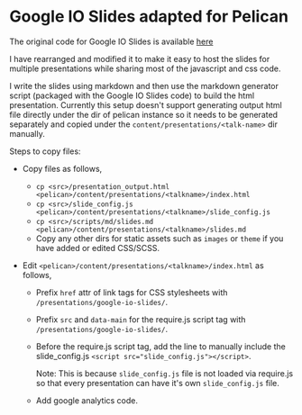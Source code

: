 Google IO Slides adapted for Pelican
====================================

The original code for Google IO Slides is available
[here](https://code.google.com/p/io-2012-slides)

I have rearranged and modified it to make it easy to host the slides
for multiple presentations while sharing most of the javascript and
css code.

I write the slides using markdown and then use the markdown generator
script (packaged with the Google IO Slides code) to build the html
presentation. Currently this setup doesn't support generating output
html file directly under the dir of pelican instance so it needs to be
generated separately and copied under the `content/presentations/<talk-name>`
dir manually.

Steps to copy files:

* Copy files as follows,

  - `cp <src>/presentation_output.html <pelican>/content/presentations/<talkname>/index.html`
  - `cp <src>/slide_config.js <pelican>/content/presentations/<talkname>/slide_config.js`
  - `cp <src>/scripts/md/slides.md <pelican>/content/presentations/<talkname>/slides.md`
  - Copy any other dirs for static assets such as `images` or `theme`
    if you have added or edited CSS/SCSS.

* Edit `<pelican>/content/presentations/<talkname>/index.html` as follows,

  - Prefix `href` attr of link tags for CSS stylesheets with
    `/presentations/google-io-slides/`.
  - Prefix `src` and `data-main` for the require.js script tag with
    `/presentations/google-io-slides/`.
  - Before the require.js script tag, add the line to manually include
    the slide_config.js `<script src="slide_config.js"></script>`.

    Note: This is because `slide_config.js` file is not loaded via
    require.js so that every presentation can have it's own
    `slide_config.js` file.

  - Add google analytics code.

